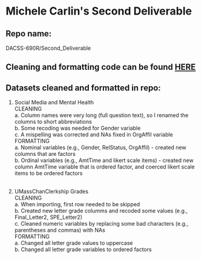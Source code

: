 # Michele Carlin's Second Deliverable

## Repo name: 
DACSS-690R/Second_Deliverable

## Cleaning and formatting code can be found [HERE](https://dacss-690r.github.io/Second_Deliverable/)

## Datasets cleaned and formatted in repo:
1. Social Media and Mental Health<br>
  CLEANING<br>
    a. Column names were very long (full question text), so I renamed the columns to short abbreviations<br>
    b. Some recoding was needed for Gender variable<br>
    c. A mispelling was corrected and NAs fixed in OrgAffil variable<br>
 FORMATTING<br>
    a. Nominal variables (e.g., Gender, RelStatus, OrgAffil) - created new columns that are factors<br>
    b. Ordinal variables (e.g., AmtTime and likert scale items) - created new column AmtTime variable that is ordered factor, and coerced likert scale items to be ordered factors<br><br>

2. UMassChanClerkship Grades<br>
   CLEANING<br>
     a. When importing, first row needed to be skipped<br>
     b. Created new letter grade columms and recoded some values (e.g., Final_Letter2, SPE_Letter2)<br>
     c. Cleaned numeric variables by replacing some bad characters (e.g., parentheses and commas) with NAs<br>
   FORMATTING<br>
     a. Changed all letter grade values to uppercase<br>
     b. Changed all letter grade variables to ordered factors<br>

